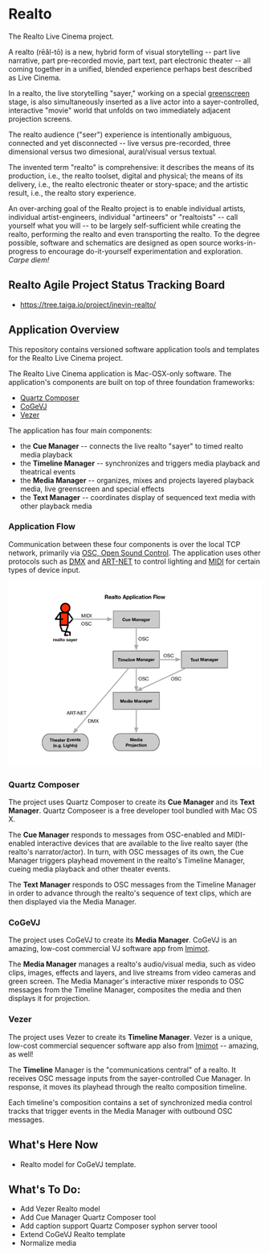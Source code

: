 # Realto
The Realto Live Cinema project.

A realto (re&#772;a&#774;l-to&#772;) is a new, hybrid form of visual storytelling -- part live narrative, part pre-recorded movie, part text, part electronic theater -- all coming together in a unified, blended experience perhaps best described as Live Cinema.

In a realto, the live storytelling "sayer," working on a special [greenscreen](https://en.wikipedia.org/wiki/Chroma_key) stage, is also simultaneously inserted as a live actor into a sayer-controlled, interactive "movie" world that unfolds on two immediately adjacent projection screens.

The realto audience ("seer") experience is intentionally ambiguous, connected and yet disconnected -- live versus pre-recorded, three dimensional versus two dimesional, aural/visual versus textual.

The invented term "realto" is comprehensive: it describes the means of its production, i.e., the realto toolset, digital and physical; the means of its delivery, i.e., the realto electronic theater or story-space; and the artistic result, i.e., the realto story experience.

An over-arching goal of the Realto project is to enable individual artists, individual artist-engineers, individual "artineers" or "realtoists" -- call yourself what you will -- to be largely self-sufficient while creating the realto, performing the realto and even transporting the realto. To the degree possible, software and schematics are designed as open source works-in-progress to encourage do-it-yourself experimentation and exploration. *Carpe diem!*

## Realto Agile Project Status Tracking Board
- https://tree.taiga.io/project/jnevin-realto/

## Application Overview
This repository contains versioned software application tools and templates for the Realto Live Cinema project.

The Realto Live Cinema application is Mac-OSX-only software. The application's components are built on top of three foundation frameworks: 
- [Quartz Composer](https://developer.apple.com/library/mac/documentation/GraphicsImaging/Conceptual/QuartzComposerUserGuide/qc_intro/qc_intro.html)
- [CoGeVJ](http://imimot.com/cogevj/)
- [Vezer](http://imimot.com/vezer/)

The application has four main components: 
- the **Cue Manager** -- connects the live realto "sayer" to timed realto media playback
- the **Timeline Manager** -- synchronizes and triggers media playback and theatrical events  
- the **Media Manager** -- organizes, mixes and projects layered playback media, live greenscreen and special effects
- the **Text Manager** -- coordinates display of sequenced text media with other playback media 

### Application Flow
Communication between these four components is over the local TCP network, primarily via [OSC, Open Sound Control](https://en.wikipedia.org/wiki/Open_Sound_Control). The application uses other protocols such as [DMX](https://en.wikipedia.org/wiki/DMX512) and [ART-NET](https://en.wikipedia.org/wiki/Art-Net) to control lighting and [MIDI](https://en.wikipedia.org/wiki/MIDI) for certain types of device input.

![alt text](https://github.com/jnevin/Realto/blob/develop/Diagrams/Realto-Application-Flow.png)

### Quartz Composer
The project uses Quartz Composer to create its **Cue Manager** and its **Text Manager**. Quartz Composeer is a free developer tool bundled with Mac OS X.

The **Cue Manager** responds to messages from OSC-enabled and MIDI-enabled interactive devices that are available to the live realto sayer (the realto's narrator/actor). In turn, with OSC messages of its own, the Cue Manager triggers playhead movement in the realto's Timeline Manager, cueing media playback and other theater events.

The **Text Manager** responds to OSC messages from the Timeline Manager in order to advance through the realto's sequence of text clips, which are then displayed via the Media Manager. 

### CoGeVJ
The project uses CoGeVJ to create its **Media Manager**. CoGeVJ is an amazing, low-cost commercial VJ software app from [Imimot](http://imimot.com/).

The **Media Manager** manages a realto's audio/visual media, such as video clips, images, effects and layers, and live streams from video cameras and green screen. The Media Manager's interactive mixer responds to OSC messages from the Timeline Manager, composites the media and then displays it for projection.

### Vezer
The project uses Vezer to create its **Timeline Manager**. Vezer is a unique, low-cost commercial sequencer software app also from [Imimot](http://imimot.com/) -- amazing, as well!

The **Timeline** Manager is the "communications central" of a realto. It receives OSC message inputs from the sayer-controlled Cue Manager. In response, it moves its playhead through the realto composition timeline. 

Each timeline's composition contains a set of synchronized media control tracks that trigger events in the Media Manager with outbound OSC messages. 

## What's Here Now
- Realto model for CoGeVJ template.

## What's To Do:
- Add Vezer Realto model
- Add Cue Manager Quartz Composer tool 
- Add caption support Quartz Composer syphon server toool
- Extend CoGeVJ Realto template
- Normalize media
